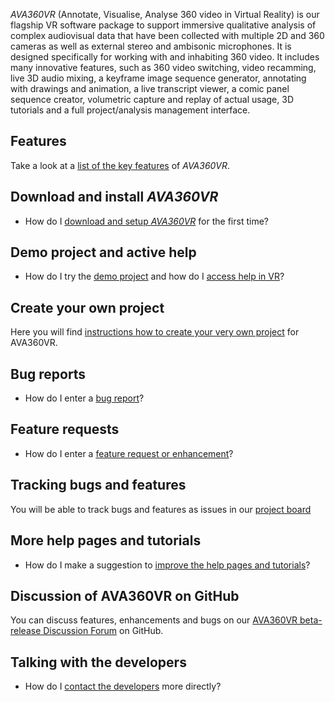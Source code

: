 _AVA360VR_ (Annotate, Visualise, Analyse 360 video in Virtual Reality) is our flagship VR software package to support immersive qualitative analysis of complex audiovisual data that have been collected with multiple 2D and 360 cameras as well as external stereo and ambisonic microphones.
It is designed specifically for working with and inhabiting 360 video.
It includes many innovative features, such as 360 video switching, video recamming, live 3D audio mixing, a keyframe image sequence generator, annotating with drawings and animation, a live transcript viewer, a comic panel sequence creator, volumetric capture and replay of actual usage, 3D tutorials and a full project/analysis management interface.

## Features

Take a look at a [list of the key features](features.md) of _AVA360VR_.

## Download and install _AVA360VR_

- How do I [download and setup _AVA360VR_](install.md) for the first time?

## Demo project and active help

- How do I try the [demo project](demo.md) and how do I [access help in VR](help.md)?

## Create your own project

Here you will find [instructions how to create your very own project](project.md) for AVA360VR.

## Bug reports

- How do I enter a [bug report](bugreport.md)?

## Feature requests

- How do I enter a [feature request or enhancement](featurerequest.md)?

## Tracking bugs and features

You will be able to track bugs and features as issues in our [project board](https://github.com/BigSoftVideo/AVA360VR-beta-testing/projects/1)

## More help pages and tutorials

- How do I make a suggestion to [improve the help pages and tutorials](tutorialrequest.md)?

## Discussion of AVA360VR on GitHub

You can discuss features, enhancements and bugs on our [AVA360VR beta-release Discussion Forum](https://github.com/BigSoftVideo/AVA360VR-beta-testing/discussions) on GitHub.

## Talking with the developers

- How do I [contact the developers](contact.md) more directly?
